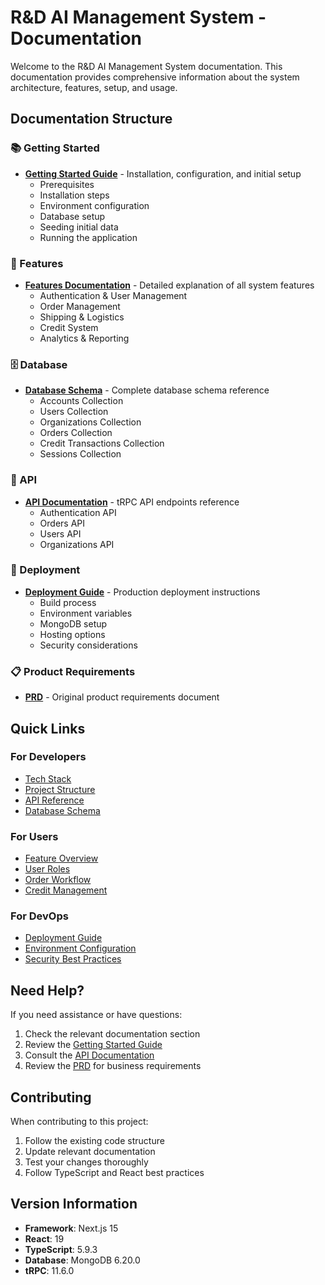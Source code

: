 # R&D AI Management System - Documentation

Welcome to the R&D AI Management System documentation. This documentation provides comprehensive information about the system architecture, features, setup, and usage.

## Documentation Structure

### 📚 Getting Started
- **[Getting Started Guide](./getting-started.md)** - Installation, configuration, and initial setup
  - Prerequisites
  - Installation steps
  - Environment configuration
  - Database setup
  - Seeding initial data
  - Running the application

### 🎯 Features
- **[Features Documentation](./features.md)** - Detailed explanation of all system features
  - Authentication & User Management
  - Order Management
  - Shipping & Logistics
  - Credit System
  - Analytics & Reporting

### 🗄️ Database
- **[Database Schema](./database-schema.md)** - Complete database schema reference
  - Accounts Collection
  - Users Collection
  - Organizations Collection
  - Orders Collection
  - Credit Transactions Collection
  - Sessions Collection

### 🔌 API
- **[API Documentation](./api-documentation.md)** - tRPC API endpoints reference
  - Authentication API
  - Orders API
  - Users API
  - Organizations API

### 🚀 Deployment
- **[Deployment Guide](./deployment.md)** - Production deployment instructions
  - Build process
  - Environment variables
  - MongoDB setup
  - Hosting options
  - Security considerations

### 📋 Product Requirements
- **[PRD](./prd.md)** - Original product requirements document

## Quick Links

### For Developers
- [Tech Stack](./getting-started.md#tech-stack)
- [Project Structure](./getting-started.md#project-structure)
- [API Reference](./api-documentation.md)
- [Database Schema](./database-schema.md)

### For Users
- [Feature Overview](./features.md)
- [User Roles](./features.md#user-roles)
- [Order Workflow](./features.md#order-workflow)
- [Credit Management](./features.md#credit-system)

### For DevOps
- [Deployment Guide](./deployment.md)
- [Environment Configuration](./getting-started.md#environment-configuration)
- [Security Best Practices](./deployment.md#security-considerations)

## Need Help?

If you need assistance or have questions:
1. Check the relevant documentation section
2. Review the [Getting Started Guide](./getting-started.md)
3. Consult the [API Documentation](./api-documentation.md)
4. Review the [PRD](./prd.md) for business requirements

## Contributing

When contributing to this project:
1. Follow the existing code structure
2. Update relevant documentation
3. Test your changes thoroughly
4. Follow TypeScript and React best practices

## Version Information

- **Framework**: Next.js 15
- **React**: 19
- **TypeScript**: 5.9.3
- **Database**: MongoDB 6.20.0
- **tRPC**: 11.6.0
